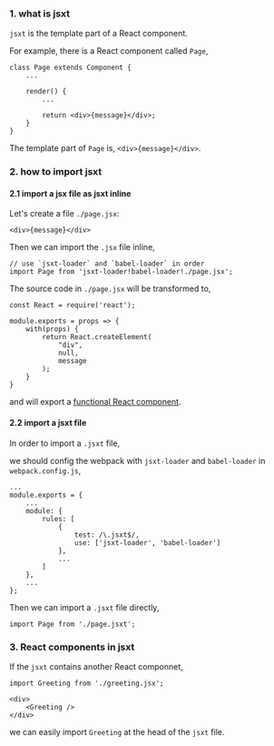 ### 1. what is jsxt

`jsxt` is the template part of a React component.

For example, there is a React component called `Page`,

```
class Page extends Component {
    ...

    render() {
        ...

        return <div>{message}</div>;
    }
}
```

The template part of `Page` is, `<div>{message}</div>`.

### 2. how to import jsxt

#### 2.1 import a jsx file as jsxt inline

Let's create a file `./page.jsx`:

```
<div>{message}</div>
```

Then we can import the `.jsx` file inline,

```
// use `jsxt-loader` and `babel-loader` in order
import Page from 'jsxt-loader!babel-loader!./page.jsx';
```

The source code in `./page.jsx` will be transformed to, 

```
const React = require('react');

module.exports = props => {
    with(props) {
        return React.createElement(
            "div",
            null,
            message
        );
    }
}
```

and will export a [functional React component](https://reactjs.org/docs/components-and-props.html#functional-and-class-components).

#### 2.2 import a jsxt file

In order to import a `.jsxt` file, 

we should config the webpack with `jsxt-loader` and `babel-loader` in `webpack.config.js`,

```
...
module.exports = {
    ...
    module: {
        rules: [
            {
                test: /\.jsxt$/,
                use: ['jsxt-loader', 'babel-loader']
            },
            ...
        ]
    },
    ...
};
```

Then we can import a `.jsxt` file directly,

```
import Page from './page.jsxt';
```

### 3. React components in jsxt

If the `jsxt` contains another React componnet,

```
import Greeting from './greeting.jsx';

<div>
    <Greeting />
</div>
```

we can easily import `Greeting` at the head of the `jsxt` file.
